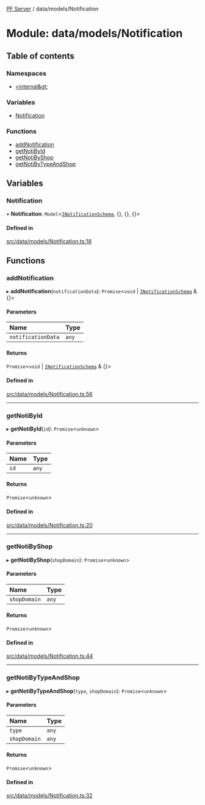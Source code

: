 [PF Server](../README.md) / data/models/Notification

# Module: data/models/Notification

## Table of contents

### Namespaces

- [&lt;internal\&gt;](data_models_Notification._internal_.md)

### Variables

- [Notification](data_models_Notification.md#notification)

### Functions

- [addNotification](data_models_Notification.md#addnotification)
- [getNotiById](data_models_Notification.md#getnotibyid)
- [getNotiByShop](data_models_Notification.md#getnotibyshop)
- [getNotiByTypeAndShop](data_models_Notification.md#getnotibytypeandshop)

## Variables

### Notification

• **Notification**: `Model`<[`INotificationSchema`](../interfaces/data_models_Notification._internal_.INotificationSchema.md), {}, {}, {}\>

#### Defined in

[src/data/models/Notification.ts:18](https://bitbucket.org/bravebits/pfserver/src/83cf3bb/src/data/models/Notification.ts#lines-18)

## Functions

### addNotification

▸ **addNotification**(`notificationData`): `Promise`<`void` \| [`INotificationSchema`](../interfaces/data_models_Notification._internal_.INotificationSchema.md) & {}\>

#### Parameters

| Name | Type |
| :------ | :------ |
| `notificationData` | `any` |

#### Returns

`Promise`<`void` \| [`INotificationSchema`](../interfaces/data_models_Notification._internal_.INotificationSchema.md) & {}\>

#### Defined in

[src/data/models/Notification.ts:56](https://bitbucket.org/bravebits/pfserver/src/83cf3bb/src/data/models/Notification.ts#lines-56)

___

### getNotiById

▸ **getNotiById**(`id`): `Promise`<`unknown`\>

#### Parameters

| Name | Type |
| :------ | :------ |
| `id` | `any` |

#### Returns

`Promise`<`unknown`\>

#### Defined in

[src/data/models/Notification.ts:20](https://bitbucket.org/bravebits/pfserver/src/83cf3bb/src/data/models/Notification.ts#lines-20)

___

### getNotiByShop

▸ **getNotiByShop**(`shopDomain`): `Promise`<`unknown`\>

#### Parameters

| Name | Type |
| :------ | :------ |
| `shopDomain` | `any` |

#### Returns

`Promise`<`unknown`\>

#### Defined in

[src/data/models/Notification.ts:44](https://bitbucket.org/bravebits/pfserver/src/83cf3bb/src/data/models/Notification.ts#lines-44)

___

### getNotiByTypeAndShop

▸ **getNotiByTypeAndShop**(`type`, `shopDomain`): `Promise`<`unknown`\>

#### Parameters

| Name | Type |
| :------ | :------ |
| `type` | `any` |
| `shopDomain` | `any` |

#### Returns

`Promise`<`unknown`\>

#### Defined in

[src/data/models/Notification.ts:32](https://bitbucket.org/bravebits/pfserver/src/83cf3bb/src/data/models/Notification.ts#lines-32)
